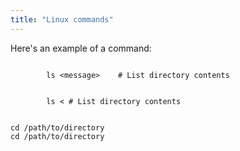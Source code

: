 ```yaml
---
title: "Linux commands"
---
```


Here's an example of a  command:

<div class="code-box">
    <code>
        ls <span class="operator">&lt;</span>message<span class="operator">&gt;</span>    <span class="comment"># List directory contents</span><br>
    </code>
    <code>
        ls <span class="operator">&lt; <span class="comment"># List directory contents</span><br>
    </code>
</div>

<div class="code-box">
  <code>cd /path/to/directory</code>  <!-- Change directory -->
</div>
<div class="code-box">
  <code>cd /path/to/directory</code>  <!-- Change directory -->
</div>


